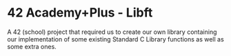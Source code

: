 # 42 Academy+Plus - Libft
A 42 (school) project that required us to create our own library containing our implementation of some existing Standard C Library functions as well as some extra ones.
